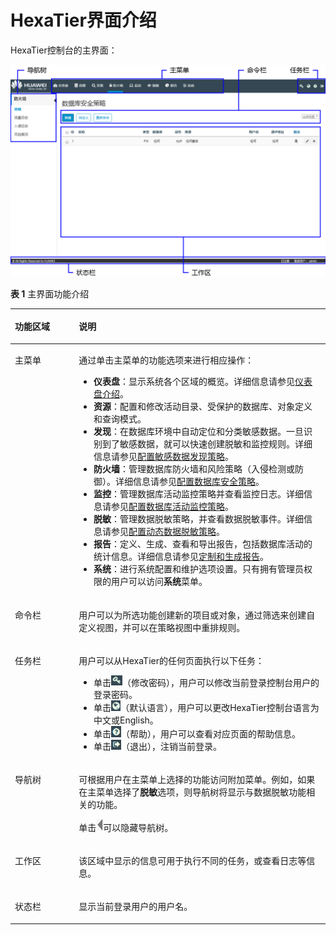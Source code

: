 # HexaTier界面介绍<a name="ZH-CN_TOPIC_0111166538"></a>

HexaTier控制台的主界面：

![](figures/HexaTier主界面.png)

**表 1**  主界面功能介绍

<a name="zh-cn_topic_0110574999_t9516fb87a83d418fb9213d616b6a7143"></a>
<table><thead align="left"><tr id="zh-cn_topic_0110574999_r2110bfb4b63842d18981932b4c82162b"><th class="cellrowborder" valign="top" width="20.3%" id="mcps1.2.3.1.1"><p id="zh-cn_topic_0110574999_a610d53ef840449eb8f57b1815d46f2e9"><a name="zh-cn_topic_0110574999_a610d53ef840449eb8f57b1815d46f2e9"></a><a name="zh-cn_topic_0110574999_a610d53ef840449eb8f57b1815d46f2e9"></a>功能区域</p>
</th>
<th class="cellrowborder" valign="top" width="79.7%" id="mcps1.2.3.1.2"><p id="zh-cn_topic_0110574999_a23a017ad20dc4a659d12f1a99180ca3c"><a name="zh-cn_topic_0110574999_a23a017ad20dc4a659d12f1a99180ca3c"></a><a name="zh-cn_topic_0110574999_a23a017ad20dc4a659d12f1a99180ca3c"></a>说明</p>
</th>
</tr>
</thead>
<tbody><tr id="zh-cn_topic_0110574999_r588de67779cf4e6aa47998ccd68533a3"><td class="cellrowborder" valign="top" width="20.3%" headers="mcps1.2.3.1.1 "><p id="zh-cn_topic_0110574999_aa85e6f02f3124901965394b228395dcd"><a name="zh-cn_topic_0110574999_aa85e6f02f3124901965394b228395dcd"></a><a name="zh-cn_topic_0110574999_aa85e6f02f3124901965394b228395dcd"></a>主菜单</p>
</td>
<td class="cellrowborder" valign="top" width="79.7%" headers="mcps1.2.3.1.2 "><p id="zh-cn_topic_0110574999_a061decc51b1c4203b4333f6dd39e3ae6"><a name="zh-cn_topic_0110574999_a061decc51b1c4203b4333f6dd39e3ae6"></a><a name="zh-cn_topic_0110574999_a061decc51b1c4203b4333f6dd39e3ae6"></a>通过单击主菜单的功能选项来进行相应操作：</p>
<a name="zh-cn_topic_0110574999_uc09ee6d227d94a7ba9fe6ab5a52666a0"></a><a name="zh-cn_topic_0110574999_uc09ee6d227d94a7ba9fe6ab5a52666a0"></a><ul id="zh-cn_topic_0110574999_uc09ee6d227d94a7ba9fe6ab5a52666a0"><li><strong id="zh-cn_topic_0110574999_a2feb56aeaa8949e9a07bb40c0430747a"><a name="zh-cn_topic_0110574999_a2feb56aeaa8949e9a07bb40c0430747a"></a><a name="zh-cn_topic_0110574999_a2feb56aeaa8949e9a07bb40c0430747a"></a>仪表盘</strong>：显示系统各个区域的概览。详细信息请参见<a href="仪表盘介绍.md#ZH-CN_TOPIC_0111166476">仪表盘介绍</a>。</li><li><strong id="zh-cn_topic_0110574999_a71580973f7cd42238d1328f630e41668"><a name="zh-cn_topic_0110574999_a71580973f7cd42238d1328f630e41668"></a><a name="zh-cn_topic_0110574999_a71580973f7cd42238d1328f630e41668"></a>资源</strong>：配置和修改活动目录、受保护的数据库、对象定义和查询模式。</li><li><strong id="zh-cn_topic_0110574999_ac8c3032377ab4c7db82a42ba0f6089e9"><a name="zh-cn_topic_0110574999_ac8c3032377ab4c7db82a42ba0f6089e9"></a><a name="zh-cn_topic_0110574999_ac8c3032377ab4c7db82a42ba0f6089e9"></a>发现</strong>：在数据库环境中自动定位和分类敏感数据。一旦识别到了敏感数据，就可以快速创建脱敏和监控规则。详细信息请参见<a href="敏感数据发现策略简介.md#ZH-CN_TOPIC_0111166439">配置敏感数据发现策略</a>。</li><li><strong id="zh-cn_topic_0110574999_zh-cn_topic_0076429835_b413023419222"><a name="zh-cn_topic_0110574999_zh-cn_topic_0076429835_b413023419222"></a><a name="zh-cn_topic_0110574999_zh-cn_topic_0076429835_b413023419222"></a>防火墙</strong>：管理数据库防火墙和风险策略（入侵检测或防御）。详细信息请参见<a href="数据库安全策略简介.md#ZH-CN_TOPIC_0111166347">配置数据库安全策略</a>。</li><li><strong id="zh-cn_topic_0110574999_a79d10383895448e78edf70a0aae56e5a"><a name="zh-cn_topic_0110574999_a79d10383895448e78edf70a0aae56e5a"></a><a name="zh-cn_topic_0110574999_a79d10383895448e78edf70a0aae56e5a"></a>监控</strong>：管理数据库活动监控策略并查看监控日志。详细信息请参见<a href="数据库活动监控策略简介.md#ZH-CN_TOPIC_0111166432">配置数据库活动监控策略</a>。</li><li><strong id="zh-cn_topic_0110574999_a0b06c3b1af6f44469fce6d35e1d92371"><a name="zh-cn_topic_0110574999_a0b06c3b1af6f44469fce6d35e1d92371"></a><a name="zh-cn_topic_0110574999_a0b06c3b1af6f44469fce6d35e1d92371"></a>脱敏</strong>：管理数据脱敏策略，并查看数据脱敏事件。详细信息请参见<a href="动态数据脱敏策略简介.md#ZH-CN_TOPIC_0111166471">配置动态数据脱敏策略</a>。</li><li><strong id="zh-cn_topic_0110574999_af2ccf05b20294c6e8df5635ab4e56010"><a name="zh-cn_topic_0110574999_af2ccf05b20294c6e8df5635ab4e56010"></a><a name="zh-cn_topic_0110574999_af2ccf05b20294c6e8df5635ab4e56010"></a>报告</strong>：定义、生成、查看和导出报告，包括数据库活动的统计信息。详细信息请参见<a href="报告简介.md#ZH-CN_TOPIC_0111166533">定制和生成报告</a>。</li><li><strong id="zh-cn_topic_0110574999_a9ff720b5c09a4065ae0546bfe189d9a0"><a name="zh-cn_topic_0110574999_a9ff720b5c09a4065ae0546bfe189d9a0"></a><a name="zh-cn_topic_0110574999_a9ff720b5c09a4065ae0546bfe189d9a0"></a>系统</strong>：进行系统配置和维护选项设置。只有拥有管理员权限的用户可以访问<span class="uicontrol" id="zh-cn_topic_0110574999_u68a0f885782f449199e728451edc5c6c"><a name="zh-cn_topic_0110574999_u68a0f885782f449199e728451edc5c6c"></a><a name="zh-cn_topic_0110574999_u68a0f885782f449199e728451edc5c6c"></a><b>系统</b></span>菜单。</li></ul>
</td>
</tr>
<tr id="zh-cn_topic_0110574999_ra51b0c3838ba41b48d34183e5851032f"><td class="cellrowborder" valign="top" width="20.3%" headers="mcps1.2.3.1.1 "><p id="zh-cn_topic_0110574999_abf6e1b6eddaa4db7b5778b7ed06e5be4"><a name="zh-cn_topic_0110574999_abf6e1b6eddaa4db7b5778b7ed06e5be4"></a><a name="zh-cn_topic_0110574999_abf6e1b6eddaa4db7b5778b7ed06e5be4"></a>命令栏</p>
</td>
<td class="cellrowborder" valign="top" width="79.7%" headers="mcps1.2.3.1.2 "><p id="zh-cn_topic_0110574999_a3b1cf026fe5a4a5fb953664bc338cfeb"><a name="zh-cn_topic_0110574999_a3b1cf026fe5a4a5fb953664bc338cfeb"></a><a name="zh-cn_topic_0110574999_a3b1cf026fe5a4a5fb953664bc338cfeb"></a>用户可以为所选功能创建新的项目或对象，通过筛选来创建自定义视图，并可以在策略视图中重排规则。</p>
</td>
</tr>
<tr id="zh-cn_topic_0110574999_r4735adb9759e463c8747c2ca66b6b316"><td class="cellrowborder" valign="top" width="20.3%" headers="mcps1.2.3.1.1 "><p id="zh-cn_topic_0110574999_ad8272dee49f9448c99a7a37daa50ddeb"><a name="zh-cn_topic_0110574999_ad8272dee49f9448c99a7a37daa50ddeb"></a><a name="zh-cn_topic_0110574999_ad8272dee49f9448c99a7a37daa50ddeb"></a>任务栏</p>
</td>
<td class="cellrowborder" valign="top" width="79.7%" headers="mcps1.2.3.1.2 "><p id="zh-cn_topic_0110574999_a86ead747317e4047952595aacb667be2"><a name="zh-cn_topic_0110574999_a86ead747317e4047952595aacb667be2"></a><a name="zh-cn_topic_0110574999_a86ead747317e4047952595aacb667be2"></a>用户可以从HexaTier的任何页面执行以下任务：</p>
<a name="zh-cn_topic_0110574999_u44e7df7106984c3294d111054f563435"></a><a name="zh-cn_topic_0110574999_u44e7df7106984c3294d111054f563435"></a><ul id="zh-cn_topic_0110574999_u44e7df7106984c3294d111054f563435"><li>单击<a name="zh-cn_topic_0110574999_ic87ef705ec99467a89e9640cc157809a"></a><a name="zh-cn_topic_0110574999_ic87ef705ec99467a89e9640cc157809a"></a><span><img id="zh-cn_topic_0110574999_ic87ef705ec99467a89e9640cc157809a" src="figures/修改密码.png" width="17.955000000000002" height="16.573928000000002"></span>（修改密码），用户可以修改当前登录控制台用户的登录密码。</li><li>单击<a name="zh-cn_topic_0110574999_i0dfb8d8011244f54bce61d75213b9aa6"></a><a name="zh-cn_topic_0110574999_i0dfb8d8011244f54bce61d75213b9aa6"></a><span><img id="zh-cn_topic_0110574999_i0dfb8d8011244f54bce61d75213b9aa6" src="figures/默认语言.png" width="15.093372" height="16.770502"></span>（默认语言），用户可以更改HexaTier控制台语言为中文或English。</li><li>单击<a name="zh-cn_topic_0110574999_i86b812eacdf24903b8effccfc87256d2"></a><a name="zh-cn_topic_0110574999_i86b812eacdf24903b8effccfc87256d2"></a><span><img id="zh-cn_topic_0110574999_i86b812eacdf24903b8effccfc87256d2" src="figures/帮助.png" height="17.55600038051606" width="15.96"></span>（帮助），用户可以查看对应页面的帮助信息。</li><li>单击<a name="zh-cn_topic_0110574999_i3ab1822ceddf42ca926dd7f62811ea26"></a><a name="zh-cn_topic_0110574999_i3ab1822ceddf42ca926dd7f62811ea26"></a><span><img id="zh-cn_topic_0110574999_i3ab1822ceddf42ca926dd7f62811ea26" src="figures/退出.png" height="15.96" width="15.96"></span>（退出），注销当前登录。</li></ul>
</td>
</tr>
<tr id="zh-cn_topic_0110574999_rf121e47a40564291b63c8ea9fb02a768"><td class="cellrowborder" valign="top" width="20.3%" headers="mcps1.2.3.1.1 "><p id="zh-cn_topic_0110574999_a1c999334afab46f6a1f554abde9a3686"><a name="zh-cn_topic_0110574999_a1c999334afab46f6a1f554abde9a3686"></a><a name="zh-cn_topic_0110574999_a1c999334afab46f6a1f554abde9a3686"></a>导航树</p>
</td>
<td class="cellrowborder" valign="top" width="79.7%" headers="mcps1.2.3.1.2 "><p id="zh-cn_topic_0110574999_a039a59ff28de4cca994f596cdecd9415"><a name="zh-cn_topic_0110574999_a039a59ff28de4cca994f596cdecd9415"></a><a name="zh-cn_topic_0110574999_a039a59ff28de4cca994f596cdecd9415"></a>可根据用户在主菜单上选择的功能访问附加菜单。例如，如果在主菜单选择了<span class="uicontrol" id="zh-cn_topic_0110574999_ue7a05dc3c2bc45fb9e7f049a2673883c"><a name="zh-cn_topic_0110574999_ue7a05dc3c2bc45fb9e7f049a2673883c"></a><a name="zh-cn_topic_0110574999_ue7a05dc3c2bc45fb9e7f049a2673883c"></a><b>脱敏</b></span>选项，则导航树将显示与数据脱敏功能相关的功能。</p>
<p id="zh-cn_topic_0110574999_a91c8f2bfbbc74a718b4983ad13eed893"><a name="zh-cn_topic_0110574999_a91c8f2bfbbc74a718b4983ad13eed893"></a><a name="zh-cn_topic_0110574999_a91c8f2bfbbc74a718b4983ad13eed893"></a>单击<a name="zh-cn_topic_0110574999_i2c2028cea5554b35b5cc01247e7a4e3f"></a><a name="zh-cn_topic_0110574999_i2c2028cea5554b35b5cc01247e7a4e3f"></a><span><img id="zh-cn_topic_0110574999_i2c2028cea5554b35b5cc01247e7a4e3f" src="figures/左隐藏.png" width="10.891325461864453" height="18.6708439207077"></span>可以隐藏导航树。</p>
</td>
</tr>
<tr id="zh-cn_topic_0110574999_r9644440eec87402a9c87928edc29570a"><td class="cellrowborder" valign="top" width="20.3%" headers="mcps1.2.3.1.1 "><p id="zh-cn_topic_0110574999_a7820bcb9f12949d982c9e70962f6bc55"><a name="zh-cn_topic_0110574999_a7820bcb9f12949d982c9e70962f6bc55"></a><a name="zh-cn_topic_0110574999_a7820bcb9f12949d982c9e70962f6bc55"></a>工作区</p>
</td>
<td class="cellrowborder" valign="top" width="79.7%" headers="mcps1.2.3.1.2 "><p id="zh-cn_topic_0110574999_ae8a3b5be3f0342ad9125751684a78706"><a name="zh-cn_topic_0110574999_ae8a3b5be3f0342ad9125751684a78706"></a><a name="zh-cn_topic_0110574999_ae8a3b5be3f0342ad9125751684a78706"></a>该区域中显示的信息可用于执行不同的任务，或查看日志等信息。</p>
</td>
</tr>
<tr id="zh-cn_topic_0110574999_r63491a261a2d456f967e412867eaefd3"><td class="cellrowborder" valign="top" width="20.3%" headers="mcps1.2.3.1.1 "><p id="zh-cn_topic_0110574999_a85ac302c668644f9933732cc102d307b"><a name="zh-cn_topic_0110574999_a85ac302c668644f9933732cc102d307b"></a><a name="zh-cn_topic_0110574999_a85ac302c668644f9933732cc102d307b"></a>状态栏</p>
</td>
<td class="cellrowborder" valign="top" width="79.7%" headers="mcps1.2.3.1.2 "><p id="zh-cn_topic_0110574999_aca99a50ed6fd44d1918086998f974de8"><a name="zh-cn_topic_0110574999_aca99a50ed6fd44d1918086998f974de8"></a><a name="zh-cn_topic_0110574999_aca99a50ed6fd44d1918086998f974de8"></a>显示当前登录用户的用户名。</p>
</td>
</tr>
</tbody>
</table>

